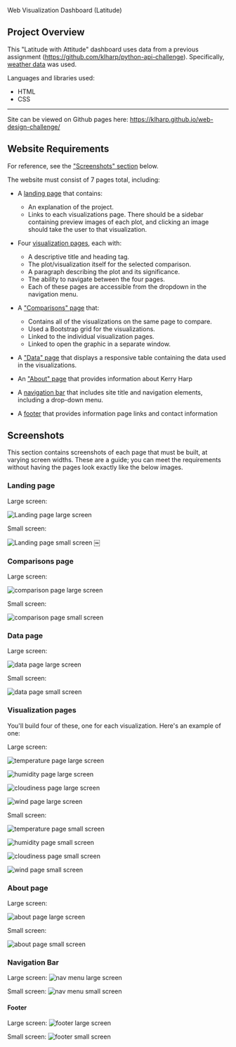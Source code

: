 Web Visualization Dashboard (Latitude)

## Project Overview
This "Latitude with Attitude"  dashboard uses data from a previous assignment (https://github.com/klharp/python-api-challenge). Specifically,  [weather data](Resources/cities_data.csv) was used.

Languages and libraries used:

* HTML
* CSS

---

Site can be viewed on Github pages here: https://klharp.github.io/web-design-challenge/


## Website Requirements

For reference, see the ["Screenshots" section](#screenshots) below.

The website must consist of 7 pages total, including:

* A [landing page](#landing-page) that contains:
  * An explanation of the project.
  * Links to each visualizations page. There should be a sidebar containing preview images of each plot, and clicking an image should take the user to that visualization.

* Four [visualization pages](#visualization-pages), each with:
  * A descriptive title and heading tag.
  * The plot/visualization itself for the selected comparison.
  * A paragraph describing the plot and its significance.
  * The ability to navigate between the four pages.
  * Each of these pages are accessible from the dropdown in the navigation menu.

* A ["Comparisons" page](#comparisons-page) that:
  * Contains all of the visualizations on the same page to compare.
  * Used a Bootstrap grid for the visualizations.
  * Linked to the individual visualization pages.
  * Linked to open the graphic in a separate window.
 
* A ["Data" page](#data-page) that displays a responsive table containing the data used in the visualizations.

* An ["About" page](#about-page) that provides information about Kerry Harp

* A [navigation bar](#navigation-menu) that includes site title and navigation elements, including a drop-down menu.

* A [footer](#footer) that provides information page links and contact information




## Screenshots

This section contains screenshots of each page that must be built, at varying screen widths. These are a guide; you can meet the requirements without having the pages look exactly like the below images.

### <a id="landing-page"></a>Landing page

Large screen:

![Landing page large screen](Resources/home_large.png)

Small screen:

![Landing page small screen](Resources/home_small.png)
￼

### <a id="comparisons-page"></a>Comparisons page

Large screen:

![comparison page large screen](Resources/compare_large.png)

Small screen:

![comparison page small screen](Resources/compare_small.png)

### <a id="data-page"></a>Data page

Large screen:

![data page large screen](Resources/data_large.png)


Small screen:

![data page small screen](Resources/data_small.png)

### <a id="visualization-pages"></a>Visualization pages

You'll build four of these, one for each visualization. Here's an example of one:

Large screen:

![temperature page large screen](Resources/temp_large.png)

![humidity page large screen](Resources/humidity_large.png)

![cloudiness page large screen](Resources/cloud_large.png)

![wind page large screen](Resources/wind_large.png)

Small screen:

![temperature page small screen](Resources/temp_large.png)

![humidity page small screen](Resources/humidity_small.png)

![cloudiness page small screen](Resources/cloud_small.png)

![wind page small screen](Resources/wind_small.png)


### <a id="about-page"></a>About page

Large screen:

![about page large screen](Resources/about_large.png)


Small screen:

![about page small screen](Resources/about_small.png)

### <a id="navigation-menu"></a>Navigation Bar

Large screen:
![nav menu large screen](Resources/header_large.png)

Small screen:
![nav menu small screen](Resources/header_small.png)

#### <a id="footer"></a>Footer

Large screen:
![footer large screen](Resources/footer_large.png)

Small screen:
![footer small screen](Resources/footer_small.png)

